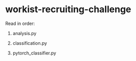 # workist-recruiting-challenge

Read in order:

1. analysis.py

2. classification.py

3. pytorch_classifier.py
